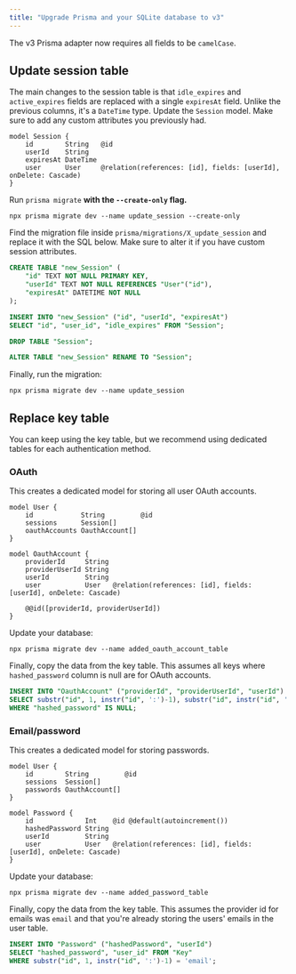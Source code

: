 ```yaml
---
title: "Upgrade Prisma and your SQLite database to v3"
---
```


The v3 Prisma adapter now requires all fields to be `camelCase`.

## Update session table

The main changes to the session table is that `idle_expires` and `active_expires` fields are replaced with a single `expiresAt` field. Unlike the previous columns, it's a `DateTime` type. Update the `Session` model. Make sure to add any custom attributes you previously had. 

```prisma
model Session {
    id        String   @id
    userId    String
    expiresAt DateTime
    user      User     @relation(references: [id], fields: [userId], onDelete: Cascade)
}
```

Run `prisma migrate` **with the `--create-only` flag.**

```
npx prisma migrate dev --name update_session --create-only
```

Find the migration file inside `prisma/migrations/X_update_session` and replace it with the SQL below. Make sure to alter it if you have custom session attributes.

```sql
CREATE TABLE "new_Session" (
    "id" TEXT NOT NULL PRIMARY KEY,
    "userId" TEXT NOT NULL REFERENCES "User"("id"),
    "expiresAt" DATETIME NOT NULL
);

INSERT INTO "new_Session" ("id", "userId", "expiresAt")
SELECT "id", "user_id", "idle_expires" FROM "Session";

DROP TABLE "Session";

ALTER TABLE "new_Session" RENAME TO "Session";
```

Finally, run the migration:

```
npx prisma migrate dev --name update_session
```

## Replace key table

You can keep using the key table, but we recommend using dedicated tables for each authentication method.

### OAuth

This creates a dedicated model for storing all user OAuth accounts.

```prisma
model User {
    id            String         @id
    sessions      Session[]
    oauthAccounts OauthAccount[]
}

model OauthAccount {
    providerId     String
    providerUserId String
    userId         String
    user           User   @relation(references: [id], fields: [userId], onDelete: Cascade)

    @@id([providerId, providerUserId])
}
```

Update your database:

```
npx prisma migrate dev --name added_oauth_account_table
```

Finally, copy the data from the key table. This assumes all keys where `hashed_password` column is null are for OAuth accounts.

```sql
INSERT INTO "OauthAccount" ("providerId", "providerUserId", "userId")
SELECT substr("id", 1, instr("id", ':')-1), substr("id", instr("id", ':')+1), "user_id" FROM "Key"
WHERE "hashed_password" IS NULL;
```

### Email/password

This creates a dedicated model for storing passwords.

```prisma
model User {
    id        String         @id
    sessions  Session[]
    passwords OauthAccount[]
}

model Password {
    id             Int    @id @default(autoincrement())
    hashedPassword String
    userId         String
    user           User   @relation(references: [id], fields: [userId], onDelete: Cascade)
}
```

Update your database:

```
npx prisma migrate dev --name added_password_table
```

Finally, copy the data from the key table. This assumes the provider id for emails was `email` and that you're already storing the users' emails in the user table.

```sql
INSERT INTO "Password" ("hashedPassword", "userId")
SELECT "hashed_password", "user_id" FROM "Key"
WHERE substr("id", 1, instr("id", ':')-1) = 'email';
```
